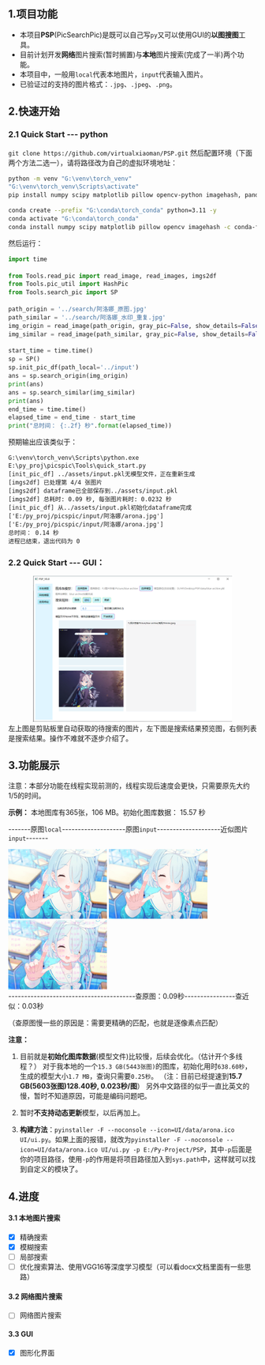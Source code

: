## 1.项目功能
- 本项目**PSP**(PicSearchPic)是既可以自己写`py`又可以使用GUI的**以图搜图**工具。
- 目前计划开发**网络**图片搜索(暂时搁置)与**本地**图片搜索(完成了一半)两个功能。
- 本项目中，一般用`local`代表本地图片，`input`代表输入图片。
- 已验证过的支持的图片格式：`.jpg`、`.jpeg`、`.png`。



## 2.快速开始

### 2.1 Quick Start --- python

`git clone https://github.com/virtualxiaoman/PSP.git`
然后配置环境（下面两个方法二选一），请将路径改为自己的虚拟环境地址：
```bash
python -m venv "G:\venv\torch_venv"
"G:\venv\torch_venv\Scripts\activate"
pip install numpy scipy matplotlib pillow opencv-python imagehash, pandas
```
```bash
conda create --prefix "G:\conda\torch_conda" python=3.11 -y
conda activate "G:\conda\torch_conda"
conda install numpy scipy matplotlib pillow opencv imagehash -c conda-forge
```

然后运行：
```python
import time

from Tools.read_pic import read_image, read_images, imgs2df
from Tools.pic_util import HashPic
from Tools.search_pic import SP

path_origin = '../search/阿洛娜_原图.jpg'
path_similar = '../search/阿洛娜_水印_重复.jpg'
img_origin = read_image(path_origin, gray_pic=False, show_details=False)
img_similar = read_image(path_similar, gray_pic=False, show_details=False)

start_time = time.time()
sp = SP()
sp.init_pic_df(path_local='../input')
ans = sp.search_origin(img_origin)
print(ans)
ans = sp.search_similar(img_similar)
print(ans)
end_time = time.time()
elapsed_time = end_time - start_time
print("总时间： {:.2f} 秒".format(elapsed_time))
```

预期输出应该类似于：
```
G:\venv\torch_venv\Scripts\python.exe E:\py_proj\picspic\Tools\quick_start.py 
[init_pic_df] ../assets/input.pkl无模型文件，正在重新生成
[imgs2df] 已处理第 4/4 张图片
[imgs2df] dataframe已全部保存到../assets/input.pkl
[imgs2df] 总耗时: 0.09 秒, 每张图片耗时: 0.0232 秒
[init_pic_df] 从../assets/input.pkl初始化dataframe完成
['E:/py_proj/picspic/input/阿洛娜/arona.jpg']
['E:/py_proj/picspic/input/阿洛娜/arona.jpg']
总时间： 0.14 秒
进程已结束，退出代码为 0
```

### 2.2 Quick Start --- GUI：
<div align="center">
    <img src="assets/界面.png" width="80%">
</div>
左上图是剪贴板里自动获取的待搜索的图片，左下图是搜索结果预览图，右侧列表是搜索结果。操作不难就不逐步介绍了。



## 3.功能展示

注意：本部分功能在线程实现前测的，线程实现后速度会更快，只需要原先大约1/5的时间。

**示例：**
本地图库有365张，106 MB。初始化图库数据： 15.57 秒

-------原图`local`--------------------原图`input`--------------------近似图片`input`-------
<div>
    <img src="input/阿洛娜/arona.jpg" width="200">
    <img src="search/阿洛娜_原图.jpg" width="200">
    <img src="search/阿洛娜_水印_重复.jpg" width="200">
</div>
----------------------------------------查原图：0.09秒----------------查近似：0.03秒

（查原图慢一些的原因是：需要更精确的匹配，也就是逐像素点匹配）


**注意：**
1. 目前就是**初始化图库数据**(模型文件)比较慢，后续会优化。（估计开个多线程？）
对于我本地的一个`15.3 GB(5443张图)`的图库，初始化用时`638.60秒`，生成的模型大小`1.7 MB`，查询只需要`0.25秒`。
（注：目前已经提速到**15.7 GB(5603张图)128.40秒, 0.023秒/图**）
另外中文路径的似乎一直比英文的慢，暂时不知道原因，可能是编码问题吧。

2. 暂时**不支持动态更新**模型，以后再加上。

3. **构建方法**：`pyinstaller -F --noconsole --icon=UI/data/arona.ico UI/ui.py`。如果上面的报错，就改为`pyinstaller -F --noconsole --icon=UI/data/arona.ico UI/ui.py -p E:/Py-Project/PSP`，其中`-p`后面是你的项目路径，使用`-p`的作用是将项目路径加入到`sys.path`中，这样就可以找到自定义的模块了。


## 4.进度
#### 3.1 本地图片搜索
- [x] 精确搜索
- [x] 模糊搜索
- [ ] 局部搜索
- [ ] 优化搜索算法、使用VGG16等深度学习模型（可以看docx文档里面有一些思路）
#### 3.2 网络图片搜索
- [ ] 网络图片搜索
#### 3.3 GUI
- [x] 图形化界面